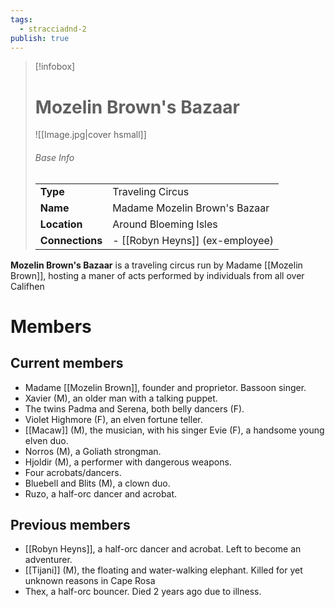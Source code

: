 ```yaml
---
tags:
  - stracciadnd-2
publish: true
---
```

> [!infobox]  
> # Mozelin Brown's Bazaar
> ![[Image.jpg|cover hsmall]]  
> ###### Base Info
> | | |  
> |---|---|  
> | **Type** | Traveling Circus | 
> | **Name** | Madame Mozelin Brown's Bazaar |
> | **Location** | Around Bloeming Isles |
> | **Connections** | - [[Robyn Heyns]] (ex-employee) |

**Mozelin Brown's Bazaar** is a traveling circus run by Madame [[Mozelin Brown]], hosting a maner of acts performed by individuals from all over Califhen 
# Members
## Current members
- Madame [[Mozelin Brown]], founder and proprietor. Bassoon singer.
- Xavier (M), an older man with a talking puppet.
- The twins Padma and Serena, both belly dancers (F).
- Violet Highmore (F), an elven fortune teller.
- [[Macaw]] (M), the musician, with his singer Evie (F), a handsome young elven duo.
- Norros (M), a Goliath strongman.
- Hjoldir (M), a performer with dangerous weapons.
- Four acrobats/dancers.
- Bluebell and Blits (M), a clown duo.
- Ruzo, a half-orc dancer and acrobat.
## Previous members
- [[Robyn Heyns]], a half-orc dancer and acrobat. Left to become an adventurer.
- [[Tijani]] (M), the floating and water-walking elephant. Killed for yet unknown reasons in Cape Rosa
- Thex, a half-orc bouncer. Died 2 years ago due to illness.